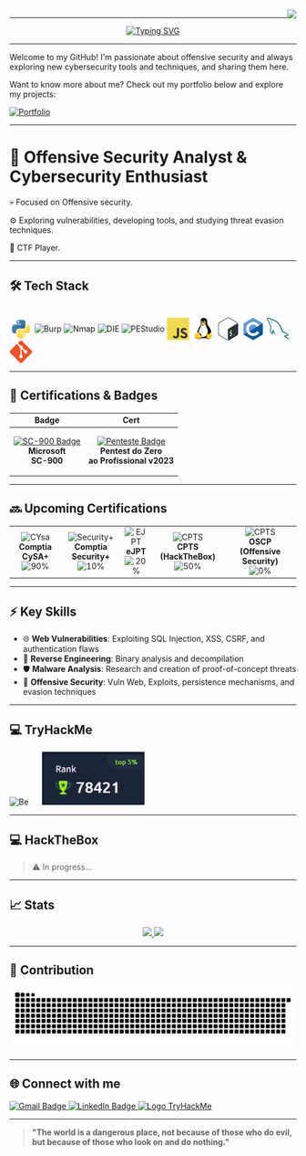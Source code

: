 <img align="right" src="https://visitor-badge.laobi.icu/badge?page_id=5kr1pt.5kr1pt" />

---

<div align="center">
  <a href="https://git.io/typing-svg"><img src="https://readme-typing-svg.herokuapp.com?font=Fira+Code&weight=700&size=40&pause=1000&color=13AC00&center=true&vCenter=true&width=1000&height=60&lines=%24+%3E+Hello+World!+I'm+Paulo+(5kr1pt)+%F0%9F%91%8B+" alt="Typing SVG" /></a>
</div>

---

Welcome to my GitHub! I'm passionate about offensive security and always exploring new cybersecurity tools and techniques, and sharing them here.

Want to know more about me? Check out my portfolio below and explore my projects:

<a href="https://5kr1pt.github.io/krpt" target="_blank">
  <img src="https://img.shields.io/badge/Check%20Out%20My%20Portfolio-darkgreen?style=for-the-badge&logo=appveyor" alt="Portfolio" />
</a>

---

# 👾 Offensive Security Analyst & Cybersecurity Enthusiast

💀 Focused on Offensive security.  

⚙️ Exploring vulnerabilities, developing tools, and studying threat evasion techniques.

🚩 CTF Player.

---

## 🛠️ **Tech Stack**

<div style="display: inline_block"><br>
  <img align="center" alt="Python" height="40" width="40" src="https://raw.githubusercontent.com/devicons/devicon/master/icons/python/python-original.svg">
  <img align="center" alt="Burp" height="40" width="40" src="https://www.kali.org/tools/burpsuite/images/burpsuite-logo.svg">
  <img align="center" alt="Nmap" height="40" width="40" src="https://www.kali.org/tools/nmap/images/nmap-logo.svg">
  <img align="center" alt="DIE" height="40" width="40" src="https://appimage.github.io/database/Detect_It_Easy/icons/256x256/die.png">
  <img align="center" alt="PEStudio" height="40" width="40" src="https://images2.imgbox.com/64/f0/EyhKJesQ_o.jpg">
  <img align="center" alt="JavaScript" height="40" width="40" src="https://raw.githubusercontent.com/devicons/devicon/master/icons/javascript/javascript-original.svg">
  <img align="center" alt="Linux" height="40" width="40" src="https://raw.githubusercontent.com/devicons/devicon/master/icons/linux/linux-original.svg">
  <img align="center" alt="Bash" height="40" width="40" src="https://raw.githubusercontent.com/devicons/devicon/master/icons/bash/bash-original.svg">
  <img align="center" alt="C" height="40" width="40" src="https://raw.githubusercontent.com/devicons/devicon/master/icons/c/c-original.svg">
  <img align="center" alt="SQL" height="40" width="40" src="https://raw.githubusercontent.com/devicons/devicon/master/icons/mysql/mysql-original.svg">
  <img align="center" alt="Git" height="40" width="40" src="https://raw.githubusercontent.com/devicons/devicon/master/icons/git/git-original.svg">

</div>

---

## 🥇 **Certifications & Badges**

| Badge | Cert |
|:-----:|:----:|
| <p align="center" style="vertical-align:top;"><a href="[LINK_DO_SC900](https://learn.microsoft.com/api/credentials/share/pt-br/scripthit/B5785894B82B286E?sharingId=36C9293D58F3624A)" target="_blank"><img src="https://learn.microsoft.com/media/learn/certification/badges/microsoft-certified-fundamentals-badge.svg?branch=main" alt="SC-900 Badge" width="90" height="90"></a><br><strong>Microsoft<br>SC-900</strong></p> | <p align="center" style="vertical-align:top;"><a href="https://solyd.com.br/verificar/fTtJgQ7v6R/" target="_blank"><img src="https://cdn.ead.guru/74/media/public/websites/sites-solyd/solyd_one_sycp_logo.webp" alt="Penteste Badge" width="90" height="90"></a><br><strong>Pentest do Zero<br>ao Profissional v2023</strong></p> |

---

## 🔜 **Upcoming Certifications**

<table>
  <tr>
        <!-- Comptia CySA+ (90%) -->
    <td align="center">
      <img src="https://ava.cecyber.com/wp-content/uploads/2023/07/CySAplus-Logo.png" alt="CYsa" width="110" height="90"><br>
      <strong>Comptia CySA+</strong><br>
      <img src="https://geps.dev/progress/95?dangerColor=800000&warningColor=ff9900&successColor=006600" alt="90%">
    </td>
    <!-- Comptia Security+ (10%) -->
    <td align="center">
      <img src="https://cin.comptia.org/media/securityplus-logo-certified-ce-png.8/full" alt="Security+" width="110" height="100"><br>
      <strong>Comptia Security+</strong><br>
      <img src="https://geps.dev/progress/75?dangerColor=800000&warningColor=ff9900&successColor=006600" alt="10%">
    </td>
    <!-- eJPT (20%) -->
    <td align="center">
      <img src="https://security.ine.com/wp-content/uploads/2023/08/eJPT-1.png" alt="EJPT" width="75" height="90"><br>
      <strong>eJPT</strong><br>
      <img src="https://geps.dev/progress/65?dangerColor=800000&warningColor=ff9900&successColor=006600" alt="20%">
    </td>
    <!-- CPTS (HackTheBox) (50%) -->
    <td align="center">
      <img src="https://academy.hackthebox.com/storage/exam_overview_banners/Fpoo8YaykR3341XtswrcmuyLNcAK6bZ1WF86Ro6v.png" alt="CPTS" width="140" height="90"><br>
      <strong>CPTS (HackTheBox)</strong><br>
      <img src="https://geps.dev/progress/5?dangerColor=800000&warningColor=ff9900&successColor=006600" alt="50%">
    </td>
    <!-- OSCP (OffSec) (0%) -->
    <td align="center">
      <img src="https://miro.medium.com/v2/resize:fit:600/1*s8MxzwgcQkCNsBImh2t1vw.png" alt="CPTS" width="90" height="90"><br>
      <strong>OSCP (Offensive Security)</strong><br>
      <img src="https://geps.dev/progress/4?dangerColor=800000&warningColor=ff9900&successColor=006600" alt="0%">
    </td>    
  </tr>
</table>


---

## ⚡ **Key Skills**
- 🌐 **Web Vulnerabilities**: Exploiting SQL Injection, XSS, CSRF, and authentication flaws  
- 🧩 **Reverse Engineering**: Binary analysis and decompilation  
- 🛡️ **Malware Analysis**: Research and creation of proof-of-concept threats  
- 📜 **Offensive Security**: Vuln Web, Exploits, persistence mechanisms, and evasion techniques  

---
## 💻 **TryHackMe**
<!--<img src="https://tryhackme-badges.s3.amazonaws.com/krpt.png" alt="YBad" />-->

<div align="left">
<img src="https://tryhackme-badges.s3.amazonaws.com/krpt.png" alt="Be" />
  <img src="images/top.png" alt="Top" width="180" style="margin-left: 20px;"/>
</div>

<!-- KRPT{y0u-f0und-4-fl4g} -->

---

## 💻 **HackTheBox**

> ⚠️ In progress...

---

## 📈 **Stats**
<!--
<div align="center">
  <a href="https://github.com/5kr1pt">
    <img height="175em" src="https://github-readme-stats.vercel.app/api?username=5kr1pt&show_icons=true&theme=dark#gh-dark-mode-only&include_all_commits=true&count_private=true"/>
    <img height="175em" src="https://github-readme-stats.vercel.app/api/top-langs/?username=5kr1pt&layout=compact&langs_count=7&theme=dark#gh-dark-mode-only"/>
  </a>
</div>
-->
<div align="center">
  <a href="https://github.com/5kr1pt">
    <img height="175em" src="https://github-readme-stats.vercel.app/api?username=5kr1pt&show_icons=true&theme=dark&rank_icon=github&include_all_commits=true&count_private=true#gh-dark-mode-only"/>
    <img height="175em" src="https://github-readme-stats.vercel.app/api/top-langs/?username=5kr1pt&layout=compact&langs_count=7&theme=dark#gh-dark-mode-only"/>
  </a>
</div>

---

## 🐍 **Contribution**
<div align="center">
  <img src="https://github.com/5kr1pt/5kr1pt/blob/output/github-snake-dark.svg" width="1000px">
</div>

---


## 🌐 **Connect with me**

<div>
  <a href="mailto:pgwerneck5@gmail.com" target="_blank">
    <img src="https://img.shields.io/badge/Gmail-D14836?style=for-the-badge&logo=gmail&logoColor=white" alt="Gmail Badge">
  </a>
  <a href="https://www.linkedin.com/in/paulo-g-werneck-4199b9256/" target="_blank">
    <img src="https://img.shields.io/badge/-LinkedIn-%230077B5?style=for-the-badge&logo=linkedin&logoColor=white" alt="LinkedIn Badge">
  </a>
  <a href="https://tryhackme.com/p/krpt" target="_blank">
    <img src="https://assets.tryhackme.com/img/logo/tryhackme_logo_full.svg" width="90" height="40" alt="Logo TryHackMe">
  </a>
</div>

---

> **"The world is a dangerous place, not because of those who do evil, but because of those who look on and do nothing."**
